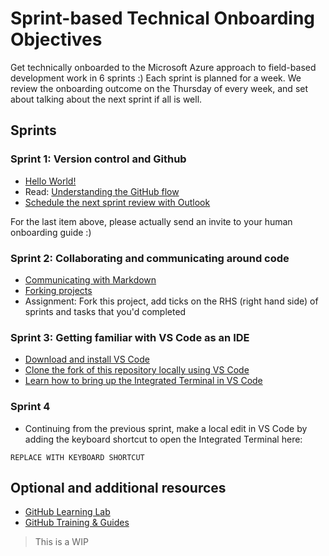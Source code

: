 # Sprint-based Technical Onboarding Objectives

Get technically onboarded to the Microsoft Azure approach to field-based development work in 6 sprints :)
Each sprint is planned for a week. We review the onboarding outcome on the Thursday of every week, and set about 
talking about the next sprint if all is well.

## Sprints

### Sprint 1: Version control and Github


* [Hello World!](https://guides.github.com/activities/hello-world/)
* Read: [Understanding the GitHub flow](https://guides.github.com/introduction/flow/)
* [Schedule the next sprint review with Outlook](https://support.office.com/en-us/article/schedule-a-meeting-with-other-people-5c9877bc-ab91-4a7c-99fb-b0b68d7ea94f)

For the last item above, please actually send an invite to your human onboarding guide :)

### Sprint 2: Collaborating and communicating around code

* [Communicating with Markdown](https://lab.github.com/githubtraining/communicating-using-markdown)
* [Forking projects](https://guides.github.com/activities/forking/)
* Assignment: Fork this project, add ticks on the RHS (right hand side) of sprints and tasks that you'd completed

### Sprint 3: Getting familiar with VS Code as an IDE

* [Download and install VS Code](https://code.visualstudio.com/download)
* [Clone the fork of this repository locally using VS Code](https://code.visualstudio.com/docs/editor/versioncontrol#_cloning-a-repository)
* [Learn how to bring up the Integrated Terminal in VS Code](https://code.visualstudio.com/docs/editor/integrated-terminal)

### Sprint 4

* Continuing from the previous sprint, make a local edit in VS Code by adding the
  keyboard shortcut to open the Integrated Terminal here:
```
REPLACE WITH KEYBOARD SHORTCUT
```


## Optional and additional resources
* [GitHub Learning Lab](https://lab.github.com/)
* [GitHub Training & Guides](https://www.youtube.com/githubguides)

> This is a WIP

